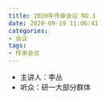 ```yaml
---
title: 2020年传承会议 NO.1
date: 2020-09-19 11:06:41
categories:
- 会议
tags:
- 传承会议
---
```

- 主讲人：李丛
- 听众：研一大部分群体

<!-- more -->


